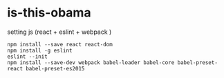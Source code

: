 # is-this-obama

setting js (react + eslint + webpack )
```
npm install --save react react-dom
npm install -g eslint
eslint --init
npm install --save-dev webpack babel-loader babel-core babel-preset-react babel-preset-es2015
```
